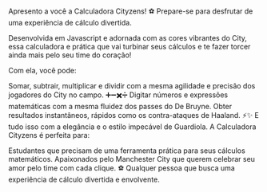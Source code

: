Apresento a você a Calculadora Cityzens! ⚽️
Prepare-se para desfrutar de uma experiência de cálculo divertida.

Desenvolvida em Javascript e adornada com as cores vibrantes do City, essa calculadora e prática que vai turbinar seus cálculos e te fazer torcer ainda mais pelo seu time do coração!

Com ela, você pode:

Somar, subtrair, multiplicar e dividir com a mesma agilidade e precisão dos jogadores do City no campo. ➕➖✖️➗
Digitar números e expressões matemáticas com a mesma fluidez dos passes do De Bruyne.
Obter resultados instantâneos, rápidos como os contra-ataques de Haaland. ⚡️✨
E tudo isso com a elegância e o estilo impecável de Guardiola.
A Calculadora Cityzens é perfeita para:

Estudantes que precisam de uma ferramenta prática para seus cálculos matemáticos.
Apaixonados pelo Manchester City que querem celebrar seu amor pelo time com cada clique. ⚽️
Qualquer pessoa que busca uma experiência de cálculo divertida e envolvente.
